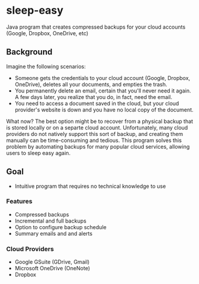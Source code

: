# sleep-easy
Java program that creates compressed backups for your cloud accounts (Google, Dropbox, OneDrive, etc)

## Background
Imagine the following scenarios: 
- Someone gets the credentials to your cloud account (Google, Dropbox, OneDrive), deletes all your documents, and empties the trash. 
- You permanently delete an email, certain that you'll never need it again. A few days later, you realize that you do, in fact, need the email.
- You need to access a document saved in the cloud, but your cloud provider's website is down and you have no local copy of the document.

What now? The best option might be to recover from a physical backup that is stored locally or on a separte cloud account. Unfortunately, many cloud providers do not natively support this sort of backup, and creating them manually can be time-consuming and tedious. This program solves this problem by automating backups for many popular cloud services, allowing users to sleep easy again.

## Goal
- Intuitive program that requires no technical knowledge to use

### Features
- Compressed backups
- Incremental and full backups
- Option to configure backup schedule
- Summary emails and and alerts

### Cloud Providers
- Google GSuite (GDrive, Gmail)
- Microsoft OneDrive (OneNote)
- Dropbox
